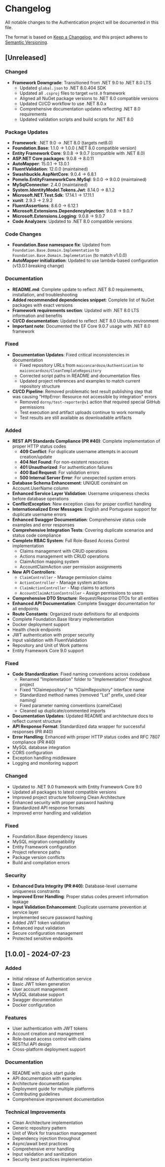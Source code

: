 # Changelog

All notable changes to the Authentication project will be documented in this file.

The format is based on [Keep a Changelog](https://keepachangelog.com/en/1.0.0/),
and this project adheres to [Semantic Versioning](https://semver.org/spec/v2.0.0.html).

## [Unreleased]

### Changed
- **Framework Downgrade**: Transitioned from .NET 9.0 to .NET 8.0 LTS
  - Updated `global.json` to .NET 8.0.404 SDK
  - Updated all `.csproj` files to target `net8.0` framework
  - Aligned all NuGet package versions to .NET 8.0 compatible versions
  - Updated CI/CD workflow to use .NET 8.0.x
  - Comprehensive documentation updates reflecting .NET 8.0 requirements
  - Updated validation scripts and build scripts for .NET 8.0

### Package Updates
- **Framework**: .NET 9.0 → .NET 8.0 (targets net8.0)
- **Foundation.Base**: 1.1.0 → 1.0.0 (.NET 8.0 compatible version)
- **Entity Framework Core**: 9.0.8 → 9.0.7 (compatible with .NET 8.0)
- **ASP.NET Core packages**: 9.0.8 → 8.0.11
- **AutoMapper**: 15.0.1 → 13.0.1
- **FluentValidation**: 12.0.0 (maintained)
- **Swashbuckle.AspNetCore**: 9.0.4 → 6.8.1
- **Pomelo.EntityFrameworkCore.MySql**: 9.0.0 → 9.0.0 (maintained)
- **MySqlConnector**: 2.4.0 (maintained)
- **System.IdentityModel.Tokens.Jwt**: 8.14.0 → 8.1.2
- **Microsoft.NET.Test.Sdk**: 17.14.1 → 17.11.1
- **xunit**: 2.9.3 → 2.9.2
- **FluentAssertions**: 8.6.0 → 6.12.1
- **Microsoft.Extensions.DependencyInjection**: 9.0.8 → 9.0.7
- **Microsoft.Extensions.Logging**: 9.0.8 → 9.0.7
- **Code Analyzers**: Updated to .NET 8.0 compatible versions

### Code Changes
- **Foundation.Base namespace fix**: Updated from `Foundation.Base.Domain.Implementation` to `Foundation.Base.Domain.Implemetation` (to match v1.0.0)
- **AutoMapper initialization**: Updated to use lambda-based configuration (v13.0.1 breaking change)

### Documentation
- **README.md**: Complete update to reflect .NET 8.0 requirements, installation, and troubleshooting
- **Added recommended dependencies snippet**: Complete list of NuGet packages with exact versions
- **Framework requirements section**: Updated with .NET 8.0 LTS information and benefits
- **CI/CD documentation**: Updated to reflect .NET 8.0 Ubuntu environment
- **Important note**: Documented the EF Core 9.0.7 usage with .NET 8.0 framework

### Fixed
- **Documentation Updates**: Fixed critical inconsistencies in documentation
  - Fixed repository URLs from `maiconcardozo/Authentication` to `maiconcardozo/CleanTemplateRepository`
  - Corrected script paths in README and documentation files
  - Updated project references and examples to match current repository structure
- **CI/CD Pipeline**: Removed problematic test result publishing step that was causing "HttpError: Resource not accessible by integration" errors
  - Removed `dorny/test-reporter@v1` action that required special GitHub permissions
  - Test execution and artifact uploads continue to work normally
  - Test results are still available as downloadable artifacts

### Added
- **REST API Standards Compliance (PR #40)**: Complete implementation of proper HTTP status codes
  - **409 Conflict**: For duplicate username attempts in account creation/update
  - **404 Not Found**: For non-existent resources
  - **401 Unauthorized**: For authentication failures
  - **400 Bad Request**: For validation errors
  - **500 Internal Server Error**: For unexpected system errors
- **Database Schema Enhancement**: UNIQUE constraint on Account.UserName column
- **Enhanced Service Layer Validation**: Username uniqueness checks before database operations
- **ConflictException**: New exception class for proper conflict handling
- **Internationalized Error Messages**: English and Portuguese support for duplicate username errors
- **Enhanced Swagger Documentation**: Comprehensive status code examples and error responses
- **Comprehensive Integration Tests**: Covering duplicate scenarios and status code compliance
- **Complete RBAC System**: Full Role-Based Access Control implementation
  - Claims management with CRUD operations
  - Actions management with CRUD operations
  - ClaimAction mapping system
  - AccountClaimAction user permission assignments
- **New API Controllers**: 
  - `ClaimController` - Manage permission claims
  - `ActionController` - Manage system actions
  - `ClaimActionController` - Map claims to actions
  - `AccountClaimActionController` - Assign permissions to users
- **Comprehensive DTO Structure**: Request/Response DTOs for all entities
- **Enhanced API Documentation**: Complete Swagger documentation for all endpoints
- **Route Constants**: Organized route definitions for all endpoints
- Complete Foundation.Base library implementation
- Docker deployment support
- Health check endpoints
- JWT authentication with proper security
- Input validation with FluentValidation
- Repository and Unit of Work patterns
- Entity Framework Core 9.0 support

### Fixed
- **Code Standardization**: Fixed naming conventions across codebase
  - Renamed "Implemetation" folder to "Implementation" throughout project
  - Fixed "IClaimepository" to "IClaimRepository" interface name
  - Standardized method names (removed "Lst" prefix, used clear naming)
  - Fixed parameter naming conventions (camelCase)
  - Cleaned up duplicate/commented imports
- **Documentation Updates**: Updated README and architecture docs to reflect current structure
- **API Response Format**: Standardized data wrapper for successful responses (PR #40)
- **Error Handling**: Enhanced with proper HTTP status codes and RFC 7807 compliance (PR #40)
- MySQL database integration
- CORS configuration
- Exception handling middleware
- Logging and monitoring support

### Changed
- Updated to .NET 9.0 framework with Entity Framework Core 9.0
- Updated all packages to latest compatible versions
- Improved project structure following Clean Architecture
- Enhanced security with proper password hashing
- Standardized API response formats
- Improved error handling and validation

### Fixed
- Foundation.Base dependency issues
- MySQL migration compatibility
- Entity Framework configuration
- Project reference paths
- Package version conflicts
- Build and compilation errors

### Security
- **Enhanced Data Integrity (PR #40)**: Database-level username uniqueness constraints
- **Improved Error Handling**: Proper status codes prevent information leakage
- **Input Validation Enhancement**: Duplicate username prevention at service layer
- Implemented secure password hashing
- Added JWT token validation
- Enhanced input validation
- Secure configuration management
- Protected sensitive endpoints

## [1.0.0] - 2024-07-23

### Added
- Initial release of Authentication service
- Basic JWT token generation
- User account management
- MySQL database support
- Swagger documentation
- Docker configuration

### Features
- User authentication with JWT tokens
- Account creation and management
- Role-based access control with claims
- RESTful API design
- Cross-platform deployment support

### Documentation
- README with quick start guide
- API documentation with examples
- Architecture documentation
- Deployment guide for multiple platforms
- Contributing guidelines
- Comprehensive improvement documentation

### Technical Improvements
- Clean Architecture implementation
- Generic repository pattern
- Unit of Work for transaction management
- Dependency injection throughout
- Async/await best practices
- Comprehensive error handling
- Input validation and sanitization
- Security best practices implementation